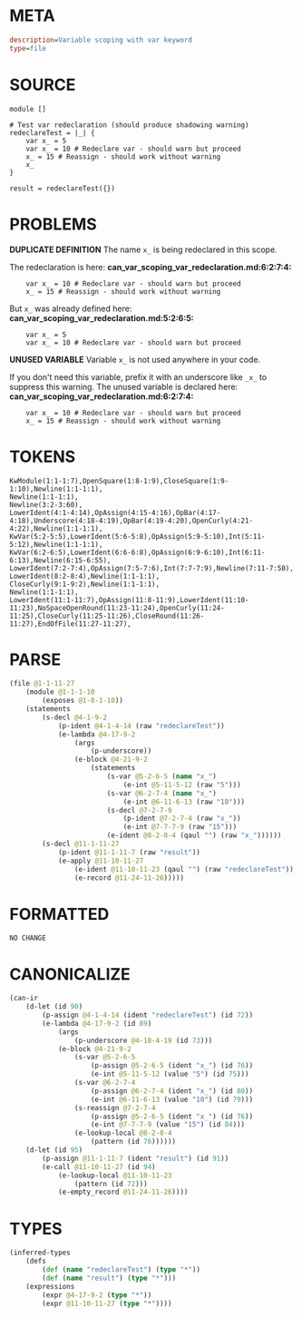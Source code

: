 # META
~~~ini
description=Variable scoping with var keyword
type=file
~~~
# SOURCE
~~~roc
module []

# Test var redeclaration (should produce shadowing warning)
redeclareTest = |_| {
	var x_ = 5
	var x_ = 10 # Redeclare var - should warn but proceed
	x_ = 15 # Reassign - should work without warning
	x_
}

result = redeclareTest({})
~~~
# PROBLEMS
**DUPLICATE DEFINITION**
The name `x_` is being redeclared in this scope.

The redeclaration is here:
**can_var_scoping_var_redeclaration.md:6:2:7:4:**
```roc
	var x_ = 10 # Redeclare var - should warn but proceed
	x_ = 15 # Reassign - should work without warning
```

But `x_` was already defined here:
**can_var_scoping_var_redeclaration.md:5:2:6:5:**
```roc
	var x_ = 5
	var x_ = 10 # Redeclare var - should warn but proceed
```


**UNUSED VARIABLE**
Variable ``x_`` is not used anywhere in your code.

If you don't need this variable, prefix it with an underscore like `_x_` to suppress this warning.
The unused variable is declared here:
**can_var_scoping_var_redeclaration.md:6:2:7:4:**
```roc
	var x_ = 10 # Redeclare var - should warn but proceed
	x_ = 15 # Reassign - should work without warning
```


# TOKENS
~~~zig
KwModule(1:1-1:7),OpenSquare(1:8-1:9),CloseSquare(1:9-1:10),Newline(1:1-1:1),
Newline(1:1-1:1),
Newline(3:2-3:60),
LowerIdent(4:1-4:14),OpAssign(4:15-4:16),OpBar(4:17-4:18),Underscore(4:18-4:19),OpBar(4:19-4:20),OpenCurly(4:21-4:22),Newline(1:1-1:1),
KwVar(5:2-5:5),LowerIdent(5:6-5:8),OpAssign(5:9-5:10),Int(5:11-5:12),Newline(1:1-1:1),
KwVar(6:2-6:5),LowerIdent(6:6-6:8),OpAssign(6:9-6:10),Int(6:11-6:13),Newline(6:15-6:55),
LowerIdent(7:2-7:4),OpAssign(7:5-7:6),Int(7:7-7:9),Newline(7:11-7:50),
LowerIdent(8:2-8:4),Newline(1:1-1:1),
CloseCurly(9:1-9:2),Newline(1:1-1:1),
Newline(1:1-1:1),
LowerIdent(11:1-11:7),OpAssign(11:8-11:9),LowerIdent(11:10-11:23),NoSpaceOpenRound(11:23-11:24),OpenCurly(11:24-11:25),CloseCurly(11:25-11:26),CloseRound(11:26-11:27),EndOfFile(11:27-11:27),
~~~
# PARSE
~~~clojure
(file @1-1-11-27
	(module @1-1-1-10
		(exposes @1-8-1-10))
	(statements
		(s-decl @4-1-9-2
			(p-ident @4-1-4-14 (raw "redeclareTest"))
			(e-lambda @4-17-9-2
				(args
					(p-underscore))
				(e-block @4-21-9-2
					(statements
						(s-var @5-2-6-5 (name "x_")
							(e-int @5-11-5-12 (raw "5")))
						(s-var @6-2-7-4 (name "x_")
							(e-int @6-11-6-13 (raw "10")))
						(s-decl @7-2-7-9
							(p-ident @7-2-7-4 (raw "x_"))
							(e-int @7-7-7-9 (raw "15")))
						(e-ident @8-2-8-4 (qaul "") (raw "x_"))))))
		(s-decl @11-1-11-27
			(p-ident @11-1-11-7 (raw "result"))
			(e-apply @11-10-11-27
				(e-ident @11-10-11-23 (qaul "") (raw "redeclareTest"))
				(e-record @11-24-11-26)))))
~~~
# FORMATTED
~~~roc
NO CHANGE
~~~
# CANONICALIZE
~~~clojure
(can-ir
	(d-let (id 90)
		(p-assign @4-1-4-14 (ident "redeclareTest") (id 72))
		(e-lambda @4-17-9-2 (id 89)
			(args
				(p-underscore @4-18-4-19 (id 73)))
			(e-block @4-21-9-2
				(s-var @5-2-6-5
					(p-assign @5-2-6-5 (ident "x_") (id 76))
					(e-int @5-11-5-12 (value "5") (id 75)))
				(s-var @6-2-7-4
					(p-assign @6-2-7-4 (ident "x_") (id 80))
					(e-int @6-11-6-13 (value "10") (id 79)))
				(s-reassign @7-2-7-4
					(p-assign @5-2-6-5 (ident "x_") (id 76))
					(e-int @7-7-7-9 (value "15") (id 84)))
				(e-lookup-local @8-2-8-4
					(pattern (id 76))))))
	(d-let (id 95)
		(p-assign @11-1-11-7 (ident "result") (id 91))
		(e-call @11-10-11-27 (id 94)
			(e-lookup-local @11-10-11-23
				(pattern (id 72)))
			(e-empty_record @11-24-11-26))))
~~~
# TYPES
~~~clojure
(inferred-types
	(defs
		(def (name "redeclareTest") (type "*"))
		(def (name "result") (type "*")))
	(expressions
		(expr @4-17-9-2 (type "*"))
		(expr @11-10-11-27 (type "*"))))
~~~